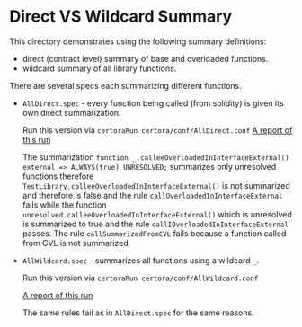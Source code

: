 
# Direct VS Wildcard Summary
This directory demonstrates using the following summary definitions:
- direct (contract level) summary of base and overloaded functions.
- wildcard summary of all library functions.

There are several specs each summarizing different functions.
- `AllDirect.spec` - every function being called (from solidity) is given its own direct summarization.
   
    Run this version via ```certoraRun certora/conf/AllDirect.conf```
    [A report of this run](https://prover.certora.com/output/1902/1c2659cb4fd44abd82992d6585e0e345?anonymousKey=eab39d9370595a2b31c450c14d3b6ddff047c01e)

     The summarization 
    ```function _.calleeOverloadedInInterfaceExternal()  external => ALWAYS(true) UNRESOLVED;```
    summarizes only unresolved functions therefore `TestLibrary.calleeOverloadedInInterfaceExternal()` is not summarized and
    therefore is false and the rule `callOverloadedInInterfaceExternal` fails while the function 
    `unresolved.calleeOverloadedInInterfaceExternal()` which is unresolved is summarized to true and the rule 
    `callIOverloadedInInterfaceExternal` passes.
    The rule `callSummarizedFromCVL` fails because a function called from CVL is not summarized.

- `AllWildcard.spec` - summarizes all functions using a wildcard `_`.
    
    Run this version via ```certoraRun certora/conf/AllWildcard.conf```

    [A report of this run](https://prover.certora.com/output/1902/569d5c5865fa4f0b8c84dac3443bef27?anonymousKey=f447885e97470795e3c7adb2554be09ff2bc95e6)

    The same rules fail as in `AllDirect.spec` for the same reasons.

